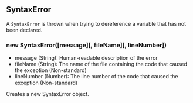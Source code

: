 ## SyntaxError

A `SyntaxError` is thrown when trying to dereference a variable that has not been declared.


### new SyntaxError([message][, fileName][, lineNumber])
- message (String): Human-readable description of the error
- fileName (String): The name of the file containing the code that caused the exception (Non-standard)
- lineNumber (Number): The line number of the code that caused the exception (Non-standard)

Creates a new SyntaxError object.
